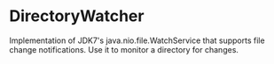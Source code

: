 # DirectoryWatcher
Implementation of JDK7's java.nio.file.WatchService that supports file change notifications. Use it to monitor a directory for changes.
